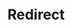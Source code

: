 ﻿---
layout: src/layouts/Redirect.astro
title: Redirect
redirect: https://yamldoc.liuyan.wang/docs/infrastructure/deployment-targets/machine-policies
pubDate:  2023-01-01
navSearch: false
navSitemap: false
navMenu: false
---

